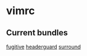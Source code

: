 vimrc
=====
Current bundles
---------------

  [fugitive](https://github.com/tpope/vim-fugitive)
  [headerguard](https://github.com/drmikehenry/vim-headerguard)
  [surround](https://github.com/tpope/vim-surround)
